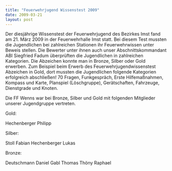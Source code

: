 ```yaml
---
title: "Feuerwehrjugend Wissenstest 2009"
date: 2009-03-21
layout: post
---
```


Der diesjährige Wissenstest der Feuerwehrjugend des Bezirkes Imst fand am 21. März 2009 in der Feuerwehrhalle Imst statt. Bei diesem Test mussten die Jugendlichen bei zahlreichen Stationen ihr Feuerwehrwissen unter Beweis stellen. Die Bewerter unter ihnen auch unser Abschnittskommandant ABI Siegfried Fadum überprüften die Jugendlichen in zahlreichen Kategorien. Die Abzeichen konnte man in Bronze, Silber oder Gold erwerben. Zum Beispiel beim Erwerb des Feuerwehrjugendwissenstest Abzeichen in Gold, dort mussten die Jugendlichen folgende Kategorien erfolgreich abschließen! 70 Fragen, Funkgespräch, Erste Hilfemaßnahmen, Kompass und Karte, Planspiel (Löschgruppe), Gerätschaften, Fahrzeuge, Dienstgrade und Knoten.

Die FF Wenns war bei Bronze, Silber und Gold mit folgenden Mitglieder unserer Jugendgruppe vertreten.

Gold:


Hechenberger Philipp

Silber:


Stoll Fabian
Hechenberger Lukas

Bronze:


Deutschmann Daniel
Gabl Thomas
Thöny Raphael